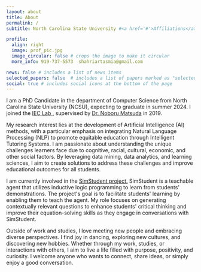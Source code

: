```yaml
---
layout: about
title: About
permalink: /
subtitle: North Carolina State University #<a href='#'>Affiliations</a>. Address. Contacts. Moto. Etc.

profile:
  align: right
  image: prof_pic.jpg
  image_circular: false # crops the image to make it circular
  more_info: 919-737-5573  shahriartasmia@gmail.com

news: false # includes a list of news items
selected_papers: false  # includes a list of papers marked as "selected={true}"
social: true # includes social icons at the bottom of the page
---
```

I am a PhD Candidate in the department of Computer Science from North Carolina State University (NCSU), expecting to graduate in summer 2024. I joined the <a href='https://www.ieclab.org/'> IEC Lab </a>, supervised by <a href='https://noborumatsuda.github.io/'>Dr. Noboru Matsuda</a> in 2019.

My research interest lies at the development of Artificial Intelligence (AI) methods, with a particular emphasis on integrating Natural Language Processing (NLP) to promote equitable education through Intelligent Tutoring Systems. I am passionate about understanding the unique challenges learners face due to cognitive, racial, cultural, economic, and other social factors. By leveraging data mining, data analytics, and learning sciences, I aim to create solutions to address these challenges and improve educational outcomes for all students.

I am currently involved in the <a href='https://www.simstudent.org/home'> SimStudent project.</a> SimStudent is a teachable agent that utilizes inductive logic programming to learn from students' demonstrations. The project's goal is to facilitate students' learning by enabling them to teach the agent. My role focuses on generating contextually relevant questions to enhance students' critical thinking and improve their equation-solving skills as they engage in conversations with SimStudent.

Outside of work and studies, I love meeting new people and embracing diverse perspectives. I find joy in dancing, exploring new cultures, and discovering new hobbies. Whether through my work, studies, or interactions with others, I aim to live a life filled with purpose, positivity, and curiosity. I welcome anyone who wants to connect, share ideas, or simply enjoy a good conversation.